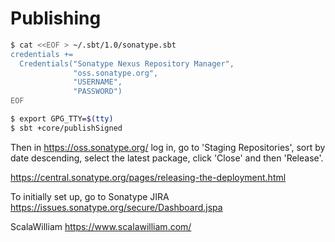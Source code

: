 
Publishing
======
``` bash
$ cat <<EOF > ~/.sbt/1.0/sonatype.sbt
credentials +=
  Credentials("Sonatype Nexus Repository Manager",
              "oss.sonatype.org",
              "USERNAME",
              "PASSWORD")
EOF

$ export GPG_TTY=$(tty)
$ sbt +core/publishSigned
```

Then in https://oss.sonatype.org/ log in, go to 'Staging Repositories', sort by date descending, select the latest package, click 'Close' and then 'Release'.

https://central.sonatype.org/pages/releasing-the-deployment.html

To initially set up, go to Sonatype JIRA https://issues.sonatype.org/secure/Dashboard.jspa

ScalaWilliam <https://www.scalawilliam.com/>

